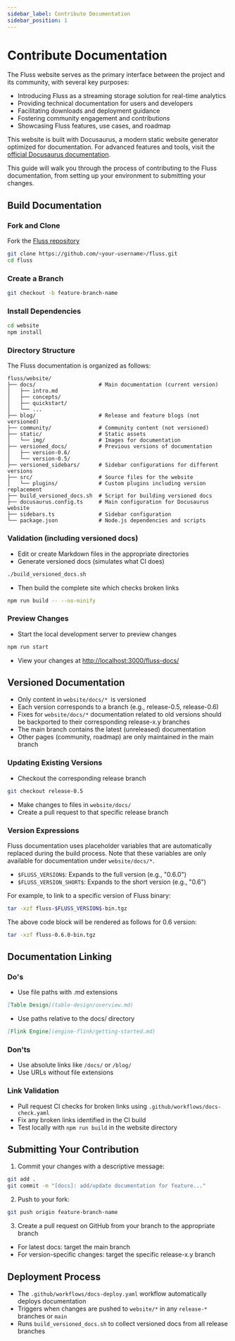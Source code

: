 ```yaml
---
sidebar_label: Contribute Documentation
sidebar_position: 1
---
```


<!--
 Copyright (c) 2025 Alibaba Group Holding Ltd.

 Licensed under the Apache License, Version 2.0 (the "License");
 you may not use this file except in compliance with the License.
 You may obtain a copy of the License at

      http://www.apache.org/licenses/LICENSE-2.0

 Unless required by applicable law or agreed to in writing, software
 distributed under the License is distributed on an "AS IS" BASIS,
 WITHOUT WARRANTIES OR CONDITIONS OF ANY KIND, either express or implied.
 See the License for the specific language governing permissions and
 limitations under the License.
-->

# Contribute Documentation

The Fluss website serves as the primary interface between the project and its community, with several key purposes:

* Introducing Fluss as a streaming storage solution for real-time analytics
* Providing technical documentation for users and developers
* Facilitating downloads and deployment guidance
* Fostering community engagement and contributions
* Showcasing Fluss features, use cases, and roadmap

This website is built with Docusaurus, a modern static website generator optimized for documentation. For advanced features and tools, visit the [official Docusaurus documentation](https://docusaurus.io/).

This guide will walk you through the process of contributing to the Fluss documentation, from setting up your environment to submitting your changes.

## Build Documentation

### Fork and Clone
Fork the [Fluss repository](https://github.com/alibaba/fluss)
    
``` bash
git clone https://github.com/<your-username>/fluss.git
cd fluss
```

### Create a Branch
```bash
git checkout -b feature-branch-name
```

### Install Dependencies
```bash
cd website
npm install
```

### Directory Structure
The Fluss documentation is organized as follows:
```
fluss/website/
├── docs/                    # Main documentation (current version)
│   ├── intro.md
│   ├── concepts/
│   ├── quickstart/
│   └── ...
├── blog/                    # Release and feature blogs (not versioned)
├── community/               # Community content (not versioned)
├── static/                  # Static assets
│   └── img/                 # Images for documentation
├── versioned_docs/          # Previous versions of documentation
│   ├── version-0.6/
│   └── version-0.5/
├── versioned_sidebars/      # Sidebar configurations for different versions
├── src/                     # Source files for the website
│   └── plugins/             # Custom plugins including version replacement
├── build_versioned_docs.sh  # Script for building versioned docs
├── docusaurus.config.ts     # Main configuration for Docusaurus website
├── sidebars.ts              # Sidebar configuration
└── package.json             # Node.js dependencies and scripts
```

### Validation (including versioned docs)
- Edit or create Markdown files in the appropriate directories
- Generate versioned docs (simulates what CI does)
```bash
./build_versioned_docs.sh
```
- Then build the complete site which checks broken links
``` bash
npm run build -- --no-minify
```
  
### Preview Changes
- Start the local development server to preview changes
```bash
npm run start
```
- View your changes at [http://localhost:3000/fluss-docs/](http://localhost:3000/fluss-docs/)

## Versioned Documentation
- Only content in `website/docs/* `is versioned
- Each version corresponds to a branch (e.g., release-0.5, release-0.6)
- Fixes for `website/docs/*` documentation related to old versions should be backported to their corresponding release-x.y branches
- The main branch contains the latest (unreleased) documentation
- Other pages (community, roadmap) are only maintained in the main branch

### Updating Existing Versions
- Checkout the corresponding release branch
``` bash
git checkout release-0.5
```
- Make changes to files in `website/docs/`
- Create a pull request to that specific release branch

### Version Expressions
Fluss documentation uses placeholder variables that are automatically replaced during the build process. Note that these variables are only available for documentation under `website/docs/*`.
- `$FLUSS_VERSION$`: Expands to the full version (e.g., "0.6.0")
- `$FLUSS_VERSION_SHORT$`: Expands to the short version (e.g., "0.6")

For example, to link to a specific version of Fluss binary:

```bash
tar -xzf fluss-$FLUSS_VERSION$-bin.tgz
```

The above code block will be rendered as follows for 0.6 version:

```bash
tar -xzf fluss-0.6.0-bin.tgz
```

## Documentation Linking

### Do's
- Use file paths with .md extensions
``` markdown
[Table Design](table-design/overview.md)
```

- Use paths relative to the docs/ directory
``` markdown
[Flink Engine](engine-flink/getting-started.md)
```


### Don'ts
- Use absolute links like `/docs/` or `/blog/`
- Use URLs without file extensions

### Link Validation
- Pull request CI checks for broken links using `.github/workflows/docs-check.yaml`
- Fix any broken links identified in the CI build
- Test locally with `npm run build` in the website directory

## Submitting Your Contribution
1. Commit your changes with a descriptive message:
```bash
git add .
git commit -m "[docs]: add/update documentation for feature..."
```
2. Push to your fork:
```bash
git push origin feature-branch-name
```
3. Create a pull request on GitHub from your branch to the appropriate branch
- For latest docs: target the main branch
- For version-specific changes: target the specific release-x.y branch

## Deployment Process
- The `.github/workflows/docs-deploy.yaml` workflow automatically deploys documentation
- Triggers when changes are pushed to `website/*` in any `release-*` branches or `main`
- Runs `build_versioned_docs.sh` to collect versioned docs from all release branches
